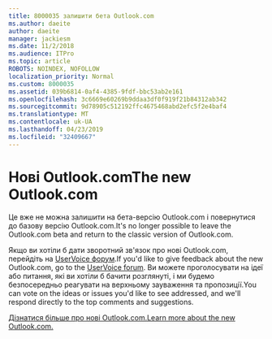 ```yaml
---
title: 8000035 залишити бета Outlook.com
ms.author: daeite
author: daeite
manager: jackiesm
ms.date: 11/2/2018
ms.audience: ITPro
ms.topic: article
ROBOTS: NOINDEX, NOFOLLOW
localization_priority: Normal
ms.custom: 8000035
ms.assetid: 039b6814-0af4-4385-9fdf-bbc53ab2e161
ms.openlocfilehash: 3c6669e60269b9ddaa3df0f919f21b84312ab342
ms.sourcegitcommit: 9d78905c512192ffc4675468abd2efc5f2e4baf4
ms.translationtype: MT
ms.contentlocale: uk-UA
ms.lasthandoff: 04/23/2019
ms.locfileid: "32409667"
---
```

# <a name="the-new-outlookcom"></a><span data-ttu-id="92f6b-102">Нові Outlook.com</span><span class="sxs-lookup"><span data-stu-id="92f6b-102">The new Outlook.com</span></span>

<span data-ttu-id="92f6b-103">Це вже не можна залишити на бета-версію Outlook.com і повернутися до базову версію Outlook.com.</span><span class="sxs-lookup"><span data-stu-id="92f6b-103">It's no longer possible to leave the Outlook.com beta and return to the classic version of Outlook.com.</span></span>
  
<span data-ttu-id="92f6b-104">Якщо ви хотіли б дати зворотний зв'язок про нові Outlook.com, перейдіть на [UserVoice форум](https://go.microsoft.com/fwlink/p/?linkid=851599).</span><span class="sxs-lookup"><span data-stu-id="92f6b-104">If you'd like to give feedback about the new Outlook.com, go to the [UserVoice forum](https://go.microsoft.com/fwlink/p/?linkid=851599).</span></span> <span data-ttu-id="92f6b-105">Ви можете проголосувати на ідеї або питання, які ви хотіли б бачити розглянуті, і ми будемо безпосередньо реагувати на верхньому зауваження та пропозиції.</span><span class="sxs-lookup"><span data-stu-id="92f6b-105">You can vote on the ideas or issues you'd like to see addressed, and we'll respond directly to the top comments and suggestions.</span></span>
  
[<span data-ttu-id="92f6b-106">Дізнатися більше про нові Outlook.com.</span><span class="sxs-lookup"><span data-stu-id="92f6b-106">Learn more about the new Outlook.com.</span></span>](https://go.microsoft.com/fwlink/p/?linkid=874356)
  

